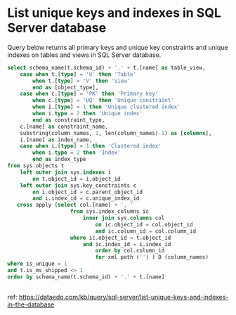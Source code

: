 # List unique keys and indexes in SQL Server database

Query below returns all primary keys and unique key constraints and unique indexes on tables and views in SQL Server database.


``` sql
select schema_name(t.schema_id) + '.' + t.[name] as table_view, 
    case when t.[type] = 'U' then 'Table'
        when t.[type] = 'V' then 'View'
        end as [object_type],
    case when c.[type] = 'PK' then 'Primary key'
        when c.[type] = 'UQ' then 'Unique constraint'
        when i.[type] = 1 then 'Unique clustered index'
        when i.type = 2 then 'Unique index'
        end as constraint_type, 
    c.[name] as constraint_name,
    substring(column_names, 1, len(column_names)-1) as [columns],
    i.[name] as index_name,
    case when i.[type] = 1 then 'Clustered index'
        when i.type = 2 then 'Index'
        end as index_type
from sys.objects t
    left outer join sys.indexes i
        on t.object_id = i.object_id
    left outer join sys.key_constraints c
        on i.object_id = c.parent_object_id 
        and i.index_id = c.unique_index_id
   cross apply (select col.[name] + ', '
                    from sys.index_columns ic
                        inner join sys.columns col
                            on ic.object_id = col.object_id
                            and ic.column_id = col.column_id
                    where ic.object_id = t.object_id
                        and ic.index_id = i.index_id
                            order by col.column_id
                            for xml path ('') ) D (column_names)
where is_unique = 1
and t.is_ms_shipped <> 1
order by schema_name(t.schema_id) + '.' + t.[name]
	
```

ref: https://dataedo.com/kb/query/sql-server/list-unique-keys-and-indexes-in-the-database